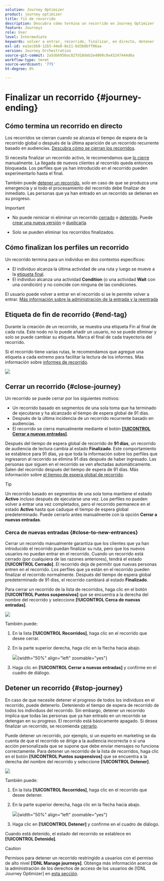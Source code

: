 ```yaml
---
solution: Journey Optimizer
product: journey optimizer
title: fin de recorrido
description: Descubra cómo termina un recorrido en Journey Optimizer
feature: Journeys
role: User
level: Intermediate
keywords: volver a entrar, recorrido, finalizar, en directo, detener
exl-id: ea1ecbb0-12b5-44e8-8e11-6d3b8bff06aa
version: Journey Orchestration
source-git-commit: 2a5db6950ac82fd18deb2e4009c9a43247444d6a
workflow-type: tm+mt
source-wordcount: '775'
ht-degree: 0%

---
```


# Finalizar un recorrido {#journey-ending}

## Cómo termina un recorrido en directo

Los recorridos se cierran cuando se alcanza el tiempo de espera de la recorrido global o después de la última aparición de un recorrido recurrente basado en audiencias. [Descubra cómo se cierran los recorridos](#close-journey).

Si necesita finalizar un recorrido activo, le recomendamos que [lo cierre](#close-to-new-entrances) manualmente. La llegada de nuevos clientes al recorrido queda entonces bloqueada. Los perfiles que ya han introducido en el recorrido pueden experimentarlo hasta el final.

También puede [detener un recorrido](#stop-journey), solo en caso de que se produzca una emergencia y si todo el procesamiento del recorrido debe finalizar de inmediato. Las personas que ya han entrado en un recorrido se detienen en su progreso.

>[!IMPORTANT]
>
>* No puede reiniciar ni eliminar un recorrido [cerrado](#close-journey) o [detenido](#stop-journey). Puede [crear una nueva versión](publishing-the-journey.md#journey-versions-journey-versions) o [duplicarla](journey-ui.md#duplicate-a-journey-duplicate-a-journey).
>
>* Solo se pueden eliminar los recorridos finalizados.

## Cómo finalizan los perfiles un recorrido

Un recorrido termina para un individuo en dos contextos específicos:

* El individuo alcanza la última actividad de una ruta y luego se mueve a la [etiqueta final](#end-tag).
* El individuo alcanza una actividad **Condition** (o una actividad **Wait** con una condición) y no coincide con ninguna de las condiciones.

El usuario puede volver a entrar en el recorrido si se le permite volver a entrar. [Más información sobre la administración de la entrada y la reentrada](../building-journeys/journey-properties.md#entrance)

## Etiqueta de fin de recorrido {#end-tag}

Durante la creación de un recorrido, se muestra una etiqueta Fin al final de cada ruta. Este nodo no lo puede añadir un usuario, no se puede eliminar y solo se puede cambiar su etiqueta. Marca el final de cada trayectoria del recorrido.

Si el recorrido tiene varias rutas, le recomendamos que agregue una etiqueta a cada extremo para facilitar la lectura de los informes. Más información sobre [informes de recorrido](../reports/live-report.md).

![](assets/journey-end.png)

## Cerrar un recorrido {#close-journey}

Un recorrido se puede cerrar por los siguientes motivos:

* Un recorrido basado en segmentos de una sola toma que ha terminado de ejecutarse y ha alcanzado el tiempo de espera global de 91 días.
* Después de la última incidencia de un recorrido recurrente basado en audiencias.
* El recorrido se cierra manualmente mediante el botón [**[!UICONTROL Cerrar a nuevas entradas]**](#close-to-new-entrances).

Después del tiempo de espera global de recorrido de **91 días**, un recorrido de audiencia de lectura cambia al estado **Finalizado**. Este comportamiento se establece para 91 días, ya que toda la información sobre los perfiles que ingresaron al recorrido se elimina 91 días después de haber ingresado. Las personas que siguen en el recorrido se ven afectadas automáticamente. Salen del recorrido después del tiempo de espera de 91 días.  Más información sobre [el tiempo de espera global de recorrido](../building-journeys/journey-properties.md#global_timeout).

>[!TIP]
>
>Un recorrido basado en segmentos de una sola toma mantiene el estado **Activo** incluso después de ejecutarse una vez. Los perfiles no pueden volver a entrar una vez completados, pero el recorrido permanece en el estado **Activo** hasta que caduque el tiempo de espera global predeterminado. Puede cerrarlo antes manualmente con la opción **Cerrar a nuevas entradas**.

### Cerca de nuevas entradas {#close-to-new-entrances}

Cerrar un recorrido manualmente garantiza que los clientes que ya han introducido el recorrido puedan finalizar su ruta, pero que los nuevos usuarios no puedan entrar en el recorrido. Cuando un recorrido está cerrado (por cualquiera de las razones anteriores), tendrá el estado **[!UICONTROL Cerrado]**. El recorrido deja de permitir que nuevas personas entren en el recorrido. Los perfiles que ya están en el recorrido pueden finalizar el recorrido normalmente. Después del tiempo de espera global predeterminado de 91 días, el recorrido cambiará al estado **Finalizado**.

Para cerrar un recorrido de la lista de recorridos, haga clic en el botón **[!UICONTROL Puntos suspensivos]** que se encuentra a la derecha del nombre del recorrido y seleccione **[!UICONTROL Cerca de nuevas entradas]**.

![](assets/journey-finish-quick-action.png)

También puede:

1. En la lista **[!UICONTROL Recorridos]**, haga clic en el recorrido que desee cerrar.
1. En la parte superior derecha, haga clic en la flecha hacia abajo.

   ![](assets/finish_drop_down_list.png){width="50%" align="left" zoomable="yes"}

1. Haga clic en **[!UICONTROL Cerrar a nuevas entradas]** y confirme en el cuadro de diálogo.




## Detener un recorrido {#stop-journey}

En caso de que necesite detener el progreso de todos los individuos en el recorrido, puede detenerlo. Deteniendo el tiempo de espera de recorrido de todos los individuos del recorrido. Sin embargo, detener un recorrido implica que todas las personas que ya han entrado en un recorrido se detengan en su progreso. El recorrido está básicamente apagado. Si desea finalizar un recorrido, se recomienda [cerrarlo](#close-journey).

Puede detener un recorrido, por ejemplo, si un experto en marketing se da cuenta de que el recorrido se dirige a la audiencia incorrecta o si una acción personalizada que se supone que debe enviar mensajes no funciona correctamente. Para detener un recorrido de la lista de recorridos, haga clic en el botón **[!UICONTROL Puntos suspensivos]** que se encuentra a la derecha del nombre del recorrido y seleccione **[!UICONTROL Detener]**.

![](assets/journey-finish-quick-action.png)

También puede:

1. En la lista **[!UICONTROL Recorridos]**, haga clic en el recorrido que desee detener.
1. En la parte superior derecha, haga clic en la flecha hacia abajo.

   ![](assets/finish_drop_down_list2.png){width="50%" align="left" zoomable="yes"}

1. Haga clic en **[!UICONTROL Detener]** y confirme en el cuadro de diálogo.

Cuando está detenido, el estado del recorrido se establece en **[!UICONTROL Detenido]**.

>[!CAUTION]
>
>Permisos para detener un recorrido restringido a usuarios con el permiso de alto nivel **[!DNL Manage journeys]**. Obtenga más información acerca de la administración de los derechos de acceso de los usuarios de [!DNL Journey Optimizer] en [esta sección](../administration/permissions-overview.md).